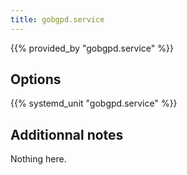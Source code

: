 ```yaml
---
title: gobgpd.service
---
```


{{% provided_by "gobgpd.service" %}}

## Options

{{% systemd_unit "gobgpd.service" %}}

## Additionnal notes

Nothing here.